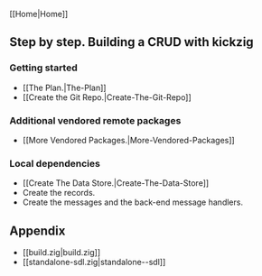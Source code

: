 [[Home|Home]]

## Step by step. Building a CRUD with kickzig

### Getting started

* [[The Plan.|The-Plan]]
* [[Create the Git Repo.|Create-The-Git-Repo]]

### Additional vendored remote packages

* [[More Vendored Packages.|More-Vendored-Packages]]

### Local dependencies

* [[Create The Data Store.|Create-The-Data-Store]]
* Create the records.
* Create the messages and the back-end message handlers.

## Appendix

* [[build.zig|build.zig]]
* [[standalone-sdl.zig|standalone--sdl]]
